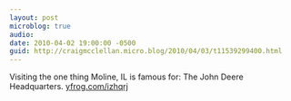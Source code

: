 ```yaml
---
layout: post
microblog: true
audio: 
date: 2010-04-02 19:00:00 -0500
guid: http://craigmcclellan.micro.blog/2010/04/03/t11539299400.html
---
```

Visiting the one thing Moline, IL is famous for: The John Deere Headquarters.  [yfrog.com/izhqrj](http://yfrog.com/izhqrj)
